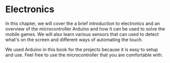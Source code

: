 # Electronics

In this chapter, we will cover the a brief introduction to electronics and an overview of the microcontroller Arduino and how it can be used to solve the mobile games. We will also learn various sensors that can used to detect what's on the screen and different ways of automating the touch.

We used Arduino in this book for the projects because it is easy to setup and use. Feel free to use the microcontroller that you are comfortable with.
